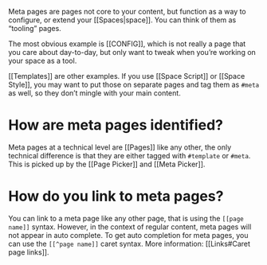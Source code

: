 Meta pages are pages not core to your content, but function as a way to configure, or extend your [[Spaces|space]]. You can think of them as “tooling” pages. 

The most obvious example is [[CONFIG]], which is not really a page that you care about day-to-day, but only want to tweak when you’re working on your space as a tool. 

[[Templates]] are other examples. If you use [[Space Script]] or [[Space Style]], you may want to put those on separate pages and tag them as `#meta` as well, so they don’t mingle with your main content.

# How are meta pages identified?
Meta pages at a technical level are [[Pages]] like any other, the only technical difference is that they are either tagged with `#template` or `#meta`. This is picked up by the [[Page Picker]] and [[Meta Picker]].

# How do you link to meta pages?
You can link to a meta page like any other page, that is using the `[[page name]]` syntax. However, in the context of regular content, meta pages will not appear in auto complete. To get auto completion for meta pages, you can use the `[[^page name]]` caret syntax. More information: [[Links#Caret page links]].
